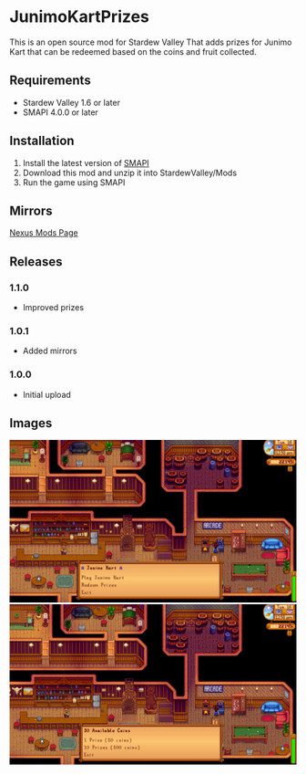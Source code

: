 # JunimoKartPrizes
This is an open source mod for Stardew Valley That adds prizes for Junimo Kart that can be redeemed based on the coins and fruit collected.

## Requirements
- Stardew Valley 1.6 or later
- SMAPI 4.0.0 or later

## Installation
1. Install the latest version of [SMAPI](https://www.nexusmods.com/stardewvalley/mods/2400)
2. Download this mod and unzip it into StardewValley/Mods
3. Run the game using SMAPI

## Mirrors
[Nexus Mods Page](https://www.nexusmods.com/stardewvalley/mods/25968/)

## Releases
### 1.1.0
- Improved prizes
### 1.0.1
- Added mirrors
### 1.0.0
- Initial upload

## Images
![alt text](images/JunimoKartPrizesFirstDialogue.png)
![alt text](images/JunimoKartPrizesSecondDialogue.png)